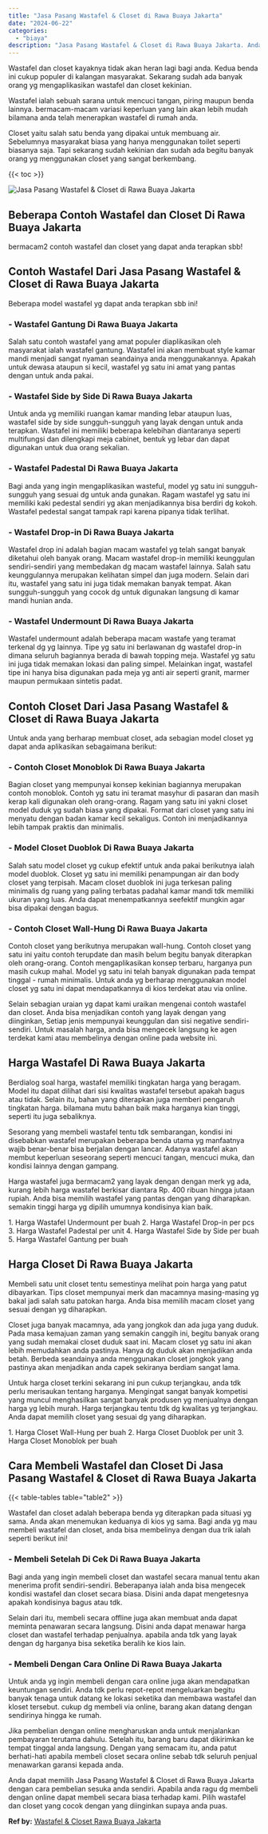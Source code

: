```yaml
---
title: "Jasa Pasang Wastafel & Closet di Rawa Buaya Jakarta"
date: "2024-06-22"
categories: 
  - "biaya"
description: "Jasa Pasang Wastafel & Closet di Rawa Buaya Jakarta. Anda dapat memilih Jasa Pasang Wastafel & Closet di Rawa Buaya Jakarta dengan cara pembelian sesuka anda..."
---
```


Wastafel dan closet kayaknya tidak akan heran lagi bagi anda. Kedua benda ini cukup populer di kalangan masyarakat. Sekarang sudah ada banyak orang yg mengaplikasikan wastafel dan closet kekinian.

Wastafel ialah sebuah sarana untuk mencuci tangan, piring maupun benda lainnya. bermacam-macam variasi keperluan yang lain akan lebih mudah bilamana anda telah menerapkan wastafel di rumah anda.

Closet yaitu salah satu benda yang dipakai untuk membuang air. Sebelumnya masyarakat biasa yang hanya menggunakan toilet seperti biasanya saja. Tapi sekarang sudah kekinian dan sudah ada begitu banyak orang yg menggunakan closet yang sangat berkembang.

{{< toc >}}

![Jasa Pasang Wastafel & Closet di Rawa Buaya Jakarta](/images/wastafel-closet-murah02.png)

## Beberapa Contoh Wastafel dan Closet Di Rawa Buaya Jakarta

bermacam2 contoh wastafel dan closet yang dapat anda terapkan sbb!

## Contoh Wastafel Dari Jasa Pasang Wastafel & Closet di Rawa Buaya Jakarta

Beberapa model wastafel yg dapat anda terapkan sbb ini!

### \- Wastafel Gantung Di Rawa Buaya Jakarta

Salah satu contoh wastafel yang amat populer diaplikasikan oleh masyarakat ialah wastafel gantung. Wastafel ini akan membuat style kamar mandi menjadi sangat nyaman seandainya anda menggunakannya. Apakah untuk dewasa ataupun si kecil, wastafel yg satu ini amat yang pantas dengan untuk anda pakai.

### \- Wastafel Side by Side Di Rawa Buaya Jakarta

Untuk anda yg memiliki ruangan kamar manding lebar ataupun luas, wastafel side by side sungguh-sungguh yang layak dengan untuk anda terapkan. Wastafel ini memiliki beberapa kelebihan diantaranya seperti multifungsi dan dilengkapi meja cabinet, bentuk yg lebar dan dapat digunakan untuk dua orang sekalian.

### \- Wastafel Padestal Di Rawa Buaya Jakarta

Bagi anda yang ingin mengaplikasikan wasteful, model yg satu ini sungguh-sungguh yang sesuai dg untuk anda gunakan. Ragam wastafel yg satu ini memiliki kaki pedestal sendiri yg akan menjadikannya bisa berdiri dg kokoh. Wastafel pedestal sangat tampak rapi karena pipanya tidak terlihat.

### \- Wastafel Drop-in Di Rawa Buaya Jakarta

Wastafel drop ini adalah bagian macam wastafel yg telah sangat banyak diketahui oleh banyak orang. Macam wastafel drop-in memiliki keunggulan sendiri-sendiri yang membedakan dg macam wastafel lainnya. Salah satu keunggulannya merupakan kelihatan simpel dan juga modern. Selain dari itu, wastafel yang satu ini juga tidak memakan banyak tempat. Akan sungguh-sungguh yang cocok dg untuk digunakan langsung di kamar mandi hunian anda.

### \- Wastafel Undermount Di Rawa Buaya Jakarta

Wastafel undermount adalah beberapa macam wastafe yang teramat terkenal dg yg lainnya. Tipe yg satu ini berlawanan dg wastafel drop-in dimana seluruh bagiannya berada di bawah topping meja. Wastafel yg satu ini juga tidak memakan lokasi dan paling simpel. Melainkan ingat, wastafel tipe ini hanya bisa digunakan pada meja yg anti air seperti granit, marmer maupun permukaan sintetis padat.

## Contoh Closet Dari Jasa Pasang Wastafel & Closet di Rawa Buaya Jakarta

Untuk anda yang berharap membuat closet, ada sebagian model closet yg dapat anda aplikasikan sebagaimana berikut:

### \- Contoh Closet Monoblok Di Rawa Buaya Jakarta

Bagian closet yang mempunyai konsep kekinian bagiannya merupakan contoh monoblok. Contoh yg satu ini teramat masyhur di pasaran dan masih kerap kali digunakan oleh orang-orang. Ragam yang satu ini yakni closet model duduk yg sudah biasa yang dipakai. Format dari closet yang satu ini menyatu dengan badan kamar kecil sekaligus. Contoh ini menjadikannya lebih tampak praktis dan minimalis.

### \- Model Closet Duoblok Di Rawa Buaya Jakarta

Salah satu model closet yg cukup efektif untuk anda pakai berikutnya ialah model duoblok. Closet yg satu ini memiliki penampungan air dan body closet yang terpisah. Macam closet duoblok ini juga terkesan paling minimalis dg ruang yang paling terbatas padahal kamar mandi tdk memiliki ukuran yang luas. Anda dapat menempatkannya seefektif mungkin agar bisa dipakai dengan bagus.

### \- Contoh Closet Wall-Hung Di Rawa Buaya Jakarta

Contoh closet yang berikutnya merupakan wall-hung. Contoh closet yang satu ini yaitu contoh terupdate dan masih belum begitu banyak diterapkan oleh orang-orang. Contoh mengaplikasikan konsep terbaru, harganya pun masih cukup mahal. Model yg satu ini telah banyak digunakan pada tempat tinggal - rumah minimalis. Untuk anda yg berharap menggunakan model closet yg satu ini dapat mendapatkannya di kios terdekat atau via online.

Selain sebagian uraian yg dapat kami uraikan mengenai contoh wastafel dan closet. Anda bisa menjadikan contoh yang layak dengan yang diinginkan, Setiap jenis mempunyai keunggulan dan sisi negative sendiri-sendiri. Untuk masalah harga, anda bisa mengecek langsung ke agen terdekat kami atau membelinya dengan online pada website ini.

## Harga Wastafel Di Rawa Buaya Jakarta

Berdialog soal harga, wastafel memiliki tingkatan harga yang beragam. Model itu dapat dilihat dari sisi kwalitas wastafel tersebut apakah bagus atau tidak. Selain itu, bahan yang diterapkan juga memberi pengaruh tingkatan harga. bilamana mutu bahan baik maka harganya kian tinggi, seperti itu juga sebaliknya.

Sesorang yang membeli wastafel tentu tdk sembarangan, kondisi ini disebabkan wastafel merupakan beberapa benda utama yg manfaatnya wajib benar-benar bisa berjalan dengan lancar. Adanya wastafel akan membut keperluan seseorang seperti mencuci tangan, mencuci muka, dan kondisi lainnya dengan gampang.

Harga wastafel juga bermacam2 yang layak dengan dengan merk yg ada, kurang lebih harga wastafel berkisar diantara Rp. 400 ribuan hingga jutaan rupiah. Anda bisa memilih wastafel yang pantas dengan yang diharapkan. semakin tinggi harga yg dipilih umumnya kondisinya kian baik.

1\. Harga Wastafel Undermount per buah 2. Harga Wastafel Drop-in per pcs 3. Harga Wastafel Padestal per unit 4. Harga Wastafel Side by Side per buah 5. Harga Wastafel Gantung per buah

## Harga Closet Di Rawa Buaya Jakarta

Membeli satu unit closet tentu semestinya melihat poin harga yang patut dibayarkan. Tips closet mempunyai merk dan macamnya masing-masing yg bakal jadi salah satu patokan harga. Anda bisa memilih macam closet yang sesuai dengan yg diharapkan.

Closet juga banyak macamnya, ada yang jongkok dan ada juga yang duduk. Pada masa kemajuan zaman yang semakin canggih ini, begitu banyak orang yang sudah memakai closet duduk saat ini. Macam closet yg satu ini akan lebih memudahkan anda pastinya. Hanya dg duduk akan menjadikan anda betah. Berbeda seandainya anda menggunakan closet jongkok yang pastinya akan menjadikan anda capek sekiranya berdiam sangat lama.

Untuk harga closet terkini sekarang ini pun cukup terjangkau, anda tdk perlu merisaukan tentang harganya. Mengingat sangat banyak kompetisi yang muncul menghasilkan sangat banyak produsen yg menjualnya dengan harga yg lebih murah. Harga terjangkau tentu tdk dg kwalitas yg terjangkau. Anda dapat memilih closet yang sesuai dg yang diharapkan.

1\. Harga Closet Wall-Hung per buah 2. Harga Closet Duoblok per unit 3. Harga Closet Monoblok per buah

## Cara Membeli Wastafel dan Closet Di Jasa Pasang Wastafel & Closet di Rawa Buaya Jakarta

{{< table-tables table="table2" >}}

Wastafel dan closet adalah beberapa benda yg diterapkan pada situasi yg sama. Anda akan menemukan keduanya di kios yg sama. Bagi anda yg mau membeli wastafel dan closet, anda bisa membelinya dengan dua trik ialah seperti berikut ini!

### \- Membeli Setelah Di Cek Di Rawa Buaya Jakarta

Bagi anda yang ingin membeli closet dan wastafel secara manual tentu akan menerima profit sendiri-sendiri. Beberapanya ialah anda bisa mengecek kondisi wastafel dan closet secara biasa. Disini anda dapat mengetesnya apakah kondisinya bagus atau tdk.

Selain dari itu, membeli secara offline juga akan membuat anda dapat meminta penawaran secara langsung. Disini anda dapat menawar harga closet dan wastafel terhadap penjualnya. apabila anda tdk yang layak dengan dg harganya bisa seketika beralih ke kios lain.

### \- Membeli Dengan Cara Online Di Rawa Buaya Jakarta

Untuk anda yg ingin membeli dengan cara online juga akan mendapatkan keuntungan sendiri. Anda tdk perlu repot-repot mengeluarkan begitu banyak tenaga untuk datang ke lokasi seketika dan membawa wastafel dan kloset tersebut. cukup dg membeli via online, barang akan datang dengan sendirinya hingga ke rumah.

Jika pembelian dengan online mengharuskan anda untuk menjalankan pembayaran terutama dahulu. Setelah itu, barang baru dapat dikirimkan ke tempat tinggal anda langsung. Dengan yang semacam itu, anda patut berhati-hati apabila membeli closet secara online sebab tdk seluruh penjual menawarkan garansi kepada anda.

Anda dapat memilih Jasa Pasang Wastafel & Closet di Rawa Buaya Jakarta dengan cara pembelian sesuka anda sendiri. Apabila anda ragu dg membeli dengan online dapat membeli secara biasa terhadap kami. Pilih wastafel dan closet yang cocok dengan yang diinginkan supaya anda puas.

**Ref by:** [Wastafel & Closet Rawa Buaya Jakarta](https://id.wikipedia.org/wiki/Wastafel)
